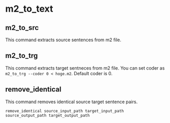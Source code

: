 # m2_to_text

## m2_to_src

This command extracts source sentences from m2 file.

## m2_to_trg

This command extracts target sentneces from m2 file.
You can set coder as `m2_to_trg --coder 0 < hoge.m2`.
Default coder is 0.

## remove_identical

This command removes identical source target sentence pairs.

```
remove_identical source_input_path target_input_path source_output_path target_output_path
```

